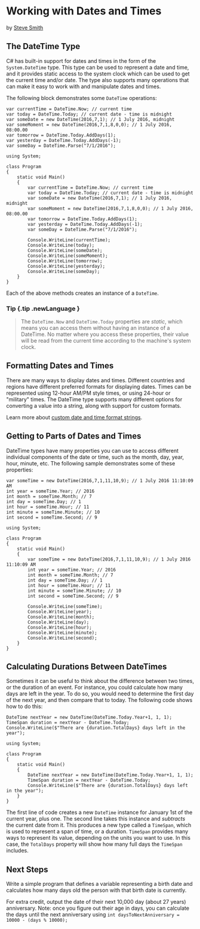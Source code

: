# Working with Dates and Times
by [Steve Smith](http://deviq.com/me/steve-smith)

## The DateTime Type

C# has built-in support for dates and times in the form of the ``System.DateTime`` type. This type can be used to represent a date and time, and it provides static access to the system clock which can be used to get the current time and/or date. The type also supports many operations that can make it easy to work with and manipulate dates and times.

The following block demonstrates some ``DateTime`` operations:

```{.snippet}
var currentTime = DateTime.Now; // current time
var today = DateTime.Today; // current date - time is midnight
var someDate = new DateTime(2016,7,1); // 1 July 2016, midnight
var someMoment = new DateTime(2016,7,1,8,0,0); // 1 July 2016, 08:00.00
var tomorrow = DateTime.Today.AddDays(1);
var yesterday = DateTime.Today.AddDays(-1);
var someDay = DateTime.Parse("7/1/2016");
```
```{.REPL}
using System;

class Program
{
    static void Main()
    {
        var currentTime = DateTime.Now; // current time
        var today = DateTime.Today; // current date - time is midnight
        var someDate = new DateTime(2016,7,1); // 1 July 2016, midnight
        var someMoment = new DateTime(2016,7,1,8,0,0); // 1 July 2016, 08:00.00
        var tomorrow = DateTime.Today.AddDays(1);
        var yesterday = DateTime.Today.AddDays(-1);
        var someDay = DateTime.Parse("7/1/2016");

        Console.WriteLine(currentTime);
        Console.WriteLine(today);
        Console.WriteLine(someDate);
        Console.WriteLine(someMoment);
        Console.WriteLine(tomorrow);
        Console.WriteLine(yesterday);
        Console.WriteLine(someDay);
    }
}
```

Each of the above methods creates an instance of a ``DateTime``.

### Tip {.tip .newLanguage }
> The ``DateTime.Now`` and ``DateTime.Today`` properties are *static*, which means you can access them without having an instance of a DateTime. No matter where you access these properties, their value will be read from the current time according to the machine's system clock.

## Formatting Dates and Times

There are many ways to display dates and times. Different countries and regions have different preferred formats for displaying dates. Times can be represented using 12-hour AM/PM style times, or using 24-hour or "military" times. The DateTime type supports many different options for converting a value into a string, along with support for custom formats.

Learn more about [custom date and time format strings](https://msdn.microsoft.com/en-us/library/8kb3ddd4(v=vs.110).aspx).

## Getting to Parts of Dates and Times

DateTime types have many properties you can use to access different individual components of the date or time, such as the month, day, year, hour, minute, etc. The following sample demonstrates some of these properties:

```{.snippet}
var someTime = new DateTime(2016,7,1,11,10,9); // 1 July 2016 11:10:09 AM
int year = someTime.Year; // 2016
int month = someTime.Month; // 7
int day = someTime.Day; // 1
int hour = someTime.Hour; // 11
int minute = someTime.Minute; // 10
int second = someTime.Second; // 9
```
```{.REPL}
using System;

class Program
{
    static void Main()
    {
        var someTime = new DateTime(2016,7,1,11,10,9); // 1 July 2016 11:10:09 AM
        int year = someTime.Year; // 2016
        int month = someTime.Month; // 7
        int day = someTime.Day; // 1
        int hour = someTime.Hour; // 11
        int minute = someTime.Minute; // 10
        int second = someTime.Second; // 9

        Console.WriteLine(someTime);
        Console.WriteLine(year);
        Console.WriteLine(month);
        Console.WriteLine(day);
        Console.WriteLine(hour);
        Console.WriteLine(minute);
        Console.WriteLine(second);
    }
}
```

## Calculating Durations Between DateTimes

Sometimes it can be useful to think about the difference between two times, or the duration of an event. For instance, you could calculate how many days are left in the year. To do so, you would need to determine the first day of the next year, and then compare that to today. The following code shows how to do this:

```{.snippet}
DateTime nextYear = new DateTime(DateTime.Today.Year+1, 1, 1);
TimeSpan duration = nextYear - DateTime.Today;
Console.WriteLine($"There are {duration.TotalDays} days left in the year");
```
```{.REPL}
using System;

class Program
{
    static void Main()
    {
        DateTime nextYear = new DateTime(DateTime.Today.Year+1, 1, 1);
        TimeSpan duration = nextYear - DateTime.Today;
        Console.WriteLine($"There are {duration.TotalDays} days left in the year");
    }
}
```

The first line of code creates a new ``DateTime`` instance for January 1st of the current year, plus one. The second line takes this instance and *subtracts* the current date from it. This produces a new type called a ``TimeSpan``, which is used to represent a span of time, or a duration. ``TimeSpan`` provides many ways to represent its value, depending on the units you want to use. In this case, the ``TotalDays`` property will show how many full days the ``TimeSpan`` includes.
 
## Next Steps

Write a simple program that defines a variable representing a birth date and calculates how many days old the person with that birth date is currently. 

For extra credit, output the date of their next 10,000 day (about 27 years) anniversary. Note: once you figure out their age in days, you can calculate the days until the next anniversary using ``int daysToNextAnniversary = 10000 - (days % 10000);``